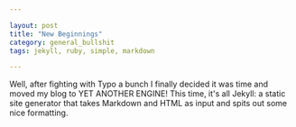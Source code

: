 ```yaml
---

layout: post
title: "New Beginnings"
category: general_bullshit
tags: jekyll, ruby, simple, markdown

---
```


Well, after fighting with Typo a bunch I finally decided it was time and moved my blog to YET ANOTHER ENGINE! This time, it's all Jekyll: a static site generator that takes Markdown and HTML as input and spits out some nice formatting.